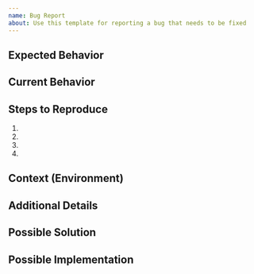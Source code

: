 ```yaml
---
name: Bug Report
about: Use this template for reporting a bug that needs to be fixed
---
```


<!--- Provide a general summary of the issue in the Title above -->

## Expected Behavior
<!--- Tell us what should happen -->

## Current Behavior
<!--- Tell us what happens instead of the expected behavior -->

## Steps to Reproduce
<!--- Provide a link to a live example, or an unambiguous set of steps to -->
<!--- reproduce this bug. Include code to reproduce, if relevant -->
1.
2.
3.
4.

## Context (Environment)
<!-- Which version of Python and this package are you using? -->

## Additional Details
<!--- Is there anything other relevant information about your problem? -->

## Possible Solution
<!--- Not obligatory, but suggest a fix/reason for the bug, -->

## Possible Implementation
<!--- Not obligatory, but suggest an idea for implementing addition or change -->


<!-- CREDIT: https://raw.githubusercontent.com/stevemao/github-issue-templates/master/bugs-only/ISSUE_TEMPLATE.md -->
